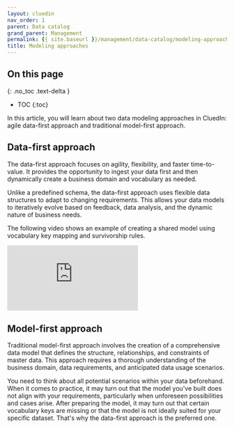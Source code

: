 ```yaml
---
layout: cluedin
nav_order: 1
parent: Data catalog
grand_parent: Management
permalink: {{ site.baseurl }}/management/data-catalog/modeling-approaches
title: Modeling approaches
---
```

## On this page
{: .no_toc .text-delta }
- TOC
{:toc}

In this article, you will learn about two data modeling approaches in CluedIn: agile data-first approach and traditional model-first approach.

## Data-first approach

The data-first approach focuses on agility, flexibility, and faster time-to-value. It provides the opportunity to ingest your data first and then dynamically create a business domain and vocabulary as needed.

Unlike a predefined schema, the data-first approach uses flexible data structures to adapt to changing requirements. This allows your data models to iteratively evolve based on feedback, data analysis, and the dynamic nature of business needs.

The following video shows an example of creating a shared model using vocabulary key mapping and survivorship rules.

<div class="videoFrame">
<iframe src="https://player.vimeo.com/video/920523650?badge=0&amp;autopause=0&amp;player_id=0&amp;app_id=58479" frameborder="0" allow="autoplay; fullscreen; picture-in-picture; clipboard-write" title="Vocabulary key mapping"></iframe>
</div>

## Model-first approach

Traditional model-first approach involves the creation of a comprehensive data model that defines the structure, relationships, and constraints of master data. This approach requires a thorough understanding of the business domain, data requirements, and anticipated data usage scenarios.

You need to think about all potential scenarios within your data beforehand. When it comes to practice, it may turn out that the model you've built does not align with your requirements, particularly when unforeseen possibilities and cases arise. After preparing the model, it may turn out that certain vocabulary keys are missing or that the model is not ideally suited for your specific dataset. That's why the data-first approach is the preferred one.